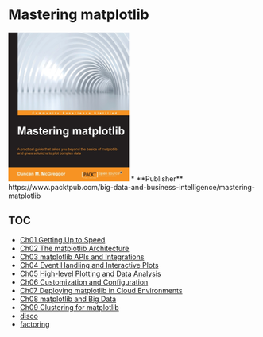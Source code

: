 # Mastering matplotlib

<img src="cover.jpg" alt="" height="300">  
* **Publisher** https://www.packtpub.com/big-data-and-business-intelligence/mastering-matplotlib  

## TOC
* [Ch01 Getting Up to Speed](Ch01_Getting_Up_to_Speed.md)  
* [Ch02 The matplotlib Architecture](Ch02_The_matplotlib_Architecture.md)  
* [Ch03 matplotlib APIs and Integrations](Ch03_matplotlib_APIs_and_Integrations.md)  
* [Ch04 Event Handling and Interactive Plots](Ch04_Event_Handling_and_Interactive_Plots.md)  
* [Ch05 High-level Plotting and Data Analysis](Ch05_High_level_Plotting_and_Data_Analysis.md)  
* [Ch06 Customization and Configuration](Ch06_Customization_and_Configuration.md)  
* [Ch07 Deploying matplotlib in Cloud Environments](Ch07_Deploying_matplotlib_in_Cloud_Environments.md)  
* [Ch08 matplotlib and Big Data](Ch08_matplotlib_and_Big_Data.md)  
* [Ch09 Clustering for matplotlib](Ch09_Clustering_for_matplotlib.md)  
* [disco](mmpl-disco.md)  
* [factoring](sympy-factoring-bfield.md)  